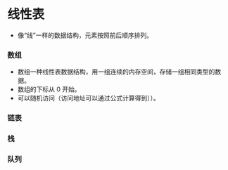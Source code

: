 # 线性表
* 像“线”一样的数据结构，元素按照前后顺序排列。

### 数组
* 数组一种线性表数据结构，用一组连续的内存空间，存储一组相同类型的数据。
* 数组的下标从 0 开始。
* 可以随机访问（访问地址可以通过公式计算得到））。

### 链表

### 栈

### 队列